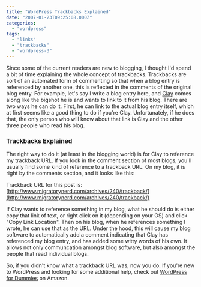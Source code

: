 ```yaml
---
title: "WordPress Trackbacks Explained"
date: "2007-01-23T09:25:08.000Z"
categories: 
  - "wordpress"
tags: 
  - "links"
  - "trackbacks"
  - "wordpress-3"
---
```


Since some of the current readers are new to blogging, I thought I'd spend a bit of time explaining the whole concept of trackbacks. Trackbacks are sort of an automated form of commenting so that when a blog entry is referenced by another one, this is reflected in the comments of the original blog entry. For example, let's say I write a blog entry here, and [Clay](http://twitchy67.wordpress.com) comes along like the bigshot he is and wants to link to it from his blog. There are two ways he can do it. First, he can link to the actual blog entry itself, which at first seems like a good thing to do if you're Clay. Unfortunately, if he does that, the only person who will know about that link is Clay and the other three people who read his blog.

### Trackbacks Explained

The right way to do it (at least in the blogging world) is for Clay to reference my trackback URL. If you look in the comment section of most blogs, you'll usually find some kind of reference to a trackback URL. On my blog, it is right by the comments section, and it looks like this:

Trackback URL for this post is: [http://www.migratorynerd.com/archives/240/trackback/](http://www.migratorynerd.com/archives/240/trackback/)

If Clay wants to reference something in my blog, what he should do is either copy that link of text, or right click on it (depending on your OS) and click "Copy Link Location". Then on his blog, when he references something I wrote, he can use that as the URL. Under the hood, this will cause my blog software to automatically add a comment indicating that Clay has referenced my blog entry, and has added some witty words of his own. It allows not only communcation amongst blog software, but also amongst the people that read individual blogs.

So, if you didn't know what a trackback URL was, now you do. If you're new to WordPress and looking for some additional help, check out [WordPress for Dummies](http://amzn.to/17W9I8H) on Amazon.
